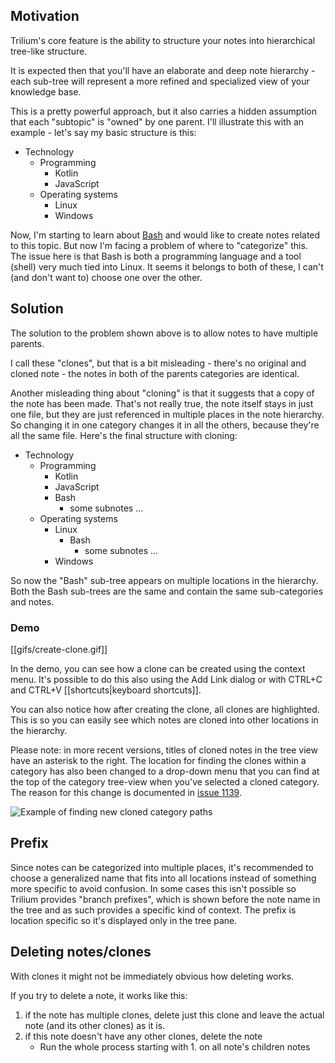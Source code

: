 ## Motivation
Trilium's core feature is the ability to structure your notes into hierarchical tree-like structure.

It is expected then that you'll have an elaborate and deep note hierarchy - each sub-tree will represent a more refined and specialized view of your knowledge base.

This is a pretty powerful approach, but it also carries a hidden assumption that each "subtopic" is "owned" by one parent. I'll illustrate this with an example - let's say my basic structure is this:

* Technology
  * Programming
    * Kotlin
    * JavaScript
  * Operating systems
    * Linux
    * Windows
    
Now, I'm starting to learn about [Bash](https://en.wikipedia.org/wiki/Bash_(Unix_shell)) and would like to create notes related to this topic. But now I'm facing a problem of where to "categorize" this. The issue here is that Bash is both a programming language and a tool (shell) very much tied into Linux. It seems it belongs to both of these, I can't (and don't want to) choose one over the other.

## Solution
The solution to the problem shown above is to allow notes to have multiple parents. 

I call these "clones", but that is a bit misleading - there's no original and cloned note - the notes in both of the parents categories are identical. 

Another misleading thing about "cloning" is that it suggests that a copy of the note has been made. That's not really true, the note itself stays in just one file, but they are just referenced in multiple places in the note hierarchy. So changing it in one category changes it in all the others, because they're all the same file.
Here's the final structure with cloning:

* Technology
  * Programming
    * Kotlin
    * JavaScript
    * Bash
      * some subnotes ...
  * Operating systems
    * Linux
      * Bash
        * some subnotes ...
    * Windows
    
So now the "Bash" sub-tree appears on multiple locations in the hierarchy. Both the Bash sub-trees are the same and contain the same sub-categories and notes.

### Demo
[[gifs/create-clone.gif]]

In the demo, you can see how a clone can be created using the context menu. It's possible to do this also using the Add Link dialog or with CTRL+C and CTRL+V [[shortcuts|keyboard shortcuts]].

You can also notice how after creating the clone, all clones are highlighted. This is so you can easily see which notes are cloned into other locations in the hierarchy.

Please note: in more recent versions, titles of cloned notes in the tree view have an asterisk to the right. The location for finding the clones within a category has also been changed to a drop-down menu that you can find at the top of the category tree-view when you've selected a cloned category. The reason for this change is documented in [issue 1139](https://github.com/zadam/trilium/issues/1139#issuecomment-651582746).

![Example of finding new cloned category paths](https://user-images.githubusercontent.com/617641/86092919-7c420a00-baae-11ea-93dd-f7abbc9125b6.png)

## Prefix

Since notes can be categorized into multiple places, it's recommended to choose a generalized name that fits into all locations instead of something more specific to avoid confusion. In some cases this isn't possible so Trilium provides "branch prefixes", which is shown before the note name in the tree and as such provides a specific kind of context. The prefix is location specific so it's displayed only in the tree pane.

## Deleting notes/clones

With clones it might not be immediately obvious how deleting works.

If you try to delete a note, it works like this:

1. if the note has multiple clones, delete just this clone and leave the actual note (and its other clones) as it is.
2. if this note doesn't have any other clones, delete the note
   * Run the whole process starting with 1. on all note's children notes 
